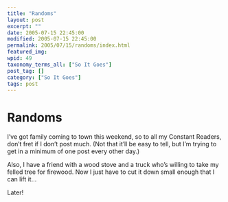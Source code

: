 ```yaml
---
title: "Randoms"
layout: post
excerpt: ""
date: 2005-07-15 22:45:00
modified: 2005-07-15 22:45:00
permalink: 2005/07/15/randoms/index.html
featured_img: 
wpid: 49
taxonomy_terms_all: ["So It Goes"]
post_tag: []
category: ["So It Goes"]
tags: post
---
```


# Randoms

I’ve got family coming to town this weekend, so to all my Constant Readers, don’t fret if I don’t post much. (Not that it’ll be easy to tell, but I’m trying to get in a minimum of one post every other day.)

Also, I have a friend with a wood stove and a truck who’s willing to take my felled tree for firewood. Now I just have to cut it down small enough that I can lift it…

Later!
